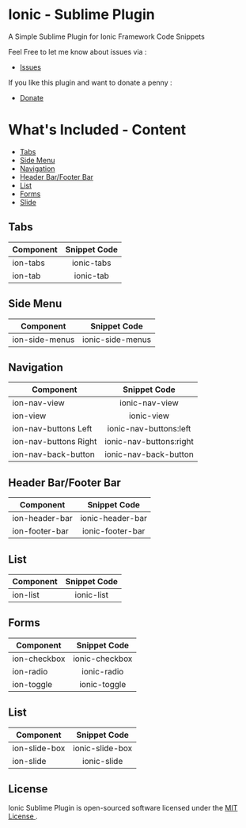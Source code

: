 Ionic - Sublime Plugin
====================

A Simple Sublime Plugin for Ionic Framework Code Snippets

Feel Free to let me know about issues via :

* [Issues](https://github.com/imsingh/ionic-sublime-plugin/issues)

If you like this plugin and want to donate a penny :

* [Donate](https://www.gittip.com/on/github/imsingh/)

# What's Included - Content

* [Tabs](https://github.com/imsingh/ionic-sublime-plugin#tabs)
* [Side Menu](https://github.com/imsingh/ionic-sublime-plugin#sidemenu)
* [Navigation](https://github.com/imsingh/ionic-sublime-plugin#navigation)
* [Header Bar/Footer Bar](https://github.com/imsingh/ionic-sublime-plugin#header)
* [List](https://github.com/imsingh/ionic-sublime-plugin#list)
* [Forms](https://github.com/imsingh/ionic-sublime-plugin#forms)
* [Slide](https://github.com/imsingh/ionic-sublime-plugin#slide)


<h2 id="tabs">Tabs</h2>


| Component | Snippet Code |
|---------- | :-----------:|
| ion-tabs  | ionic-tabs   |
| ion-tab   | ionic-tab    |


<h2 id="sidemenu">Side Menu</h2>

| Component      | Snippet Code     |
|----------------| :---------------:|
| ion-side-menus | ionic-side-menus |


<h2 id="navigation">Navigation</h2>

| Component             | Snippet Code            |
|-----------------------| :----------------------:|
| ion-nav-view          | ionic-nav-view          | 
| ion-view              | ionic-view              |
| ion-nav-buttons Left  | ionic-nav-buttons:left  |
| ion-nav-buttons Right | ionic-nav-buttons:right |
| ion-nav-back-button   | ionic-nav-back-button   |

<h2 id="tabs">Header Bar/Footer Bar</h2>

| Component      | Snippet Code     |
| ---------------| :---------------:|
| ion-header-bar | ionic-header-bar |
| ion-footer-bar | ionic-footer-bar |

<h2 id="list">List</h2>

| Component | Snippet Code |
| ----------| :-----------:|
| ion-list  | ionic-list   |

<h2 id="forms">Forms</h2>

| Component    | Snippet Code   |   
| -------------| :-------------:|
| ion-checkbox | ionic-checkbox |
| ion-radio    | ionic-radio    |
| ion-toggle   | ionic-toggle   |   


<h2 id="slide">List</h2>

| Component     | Snippet Code    |
| --------------| :--------------:|
| ion-slide-box | ionic-slide-box |
| ion-slide     | ionic-slide     |

## License

Ionic Sublime Plugin is open-sourced software licensed under the [MIT License ](http://opensource.org/licenses/MIT).
